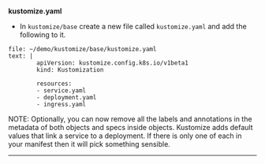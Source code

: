 
### 
**kustomize.yaml**



*   In `kustomize/base` create a new file called `kustomize.yaml` and add the following to it.

```editor:append-lines-to-file
file: ~/demo/kustomize/base/kustomize.yaml
text: |
        apiVersion: kustomize.config.k8s.io/v1beta1
        kind: Kustomization

        resources:	
        - service.yaml
        - deployment.yaml
        - ingress.yaml
```


NOTE: Optionally, you can now remove all the labels and annotations in the metadata of both objects and specs inside objects. Kustomize adds default values that link a service to a deployment. If there is only one of each in your manifest then it will pick something sensible.

---

